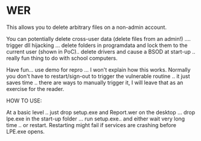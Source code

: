 # WER

This allows you to delete arbitrary files on a non-admin account.

You can potentially delete cross-user data (delete files from an admin!) .... trigger dll hijacking ... delete folders in programdata and lock them to the current user (shown in PoC)..
delete drivers and cause a BSOD at start-up .. really fun thing to do with school computers.

Have fun... use demo for repro ... I won't explain how this works. Normally you don't have to restart/sign-out to trigger the vulnerable routine .. it just saves time .. there are ways to manually trigger it, I will leave that as an exercise for the reader.

HOW TO USE:

At a basic level .. just drop setup.exe and Report.wer on the desktop ... drop lpe.exe in the start-up folder ... run setup.exe.. and either wait very long time .. or restart. Restarting might fail if services are crashing before LPE.exe opens.


